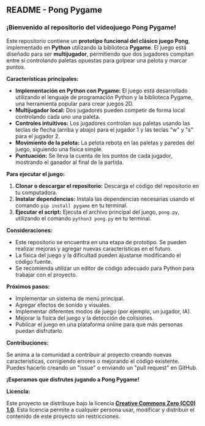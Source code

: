 ## README - Pong Pygame

### ¡Bienvenido al repositorio del videojuego Pong Pygame!

Este repositorio contiene un **prototipo funcional del clásico juego Pong**, implementado en **Python** utilizando la biblioteca **Pygame**. El juego está diseñado para ser **multijugador**, permitiendo que dos jugadores compitan entre sí controlando paletas opuestas para golpear una pelota y marcar puntos.

**Características principales:**

* **Implementación en Python con Pygame:** El juego está desarrollado utilizando el lenguaje de programación Python y la biblioteca Pygame, una herramienta popular para crear juegos 2D.
* **Multijugador local:** Dos jugadores pueden competir de forma local controlando cada uno una paleta.
* **Controles intuitivos:** Los jugadores controlan sus paletas usando las teclas de flecha (arriba y abajo) para el jugador 1 y las teclas "w" y "s" para el jugador 2.
* **Movimiento de la pelota:** La pelota rebota en las paletas y paredes del juego, siguiendo una física simple.
* **Puntuación:** Se lleva la cuenta de los puntos de cada jugador, mostrando el ganador al final de la partida.

**Para ejecutar el juego:**

1. **Clonar o descargar el repositorio:** Descarga el código del repositorio en tu computadora.
2. **Instalar dependencias:** Instala las dependencias necesarias usando el comando `pip install pygame` en tu terminal.
3. **Ejecutar el script:** Ejecuta el archivo principal del juego, `pong.py`, utilizando el comando `python3 pong.py` en tu terminal.

**Consideraciones:**

* Este repositorio se encuentra en una etapa de prototipo. Se pueden realizar mejoras y agregar nuevas características en el futuro.
* La física del juego y la dificultad pueden ajustarse modificando el código fuente.
* Se recomienda utilizar un editor de código adecuado para Python para trabajar con el proyecto.

**Próximos pasos:**

* Implementar un sistema de menú principal.
* Agregar efectos de sonido y visuales.
* Implementar diferentes modos de juego (por ejemplo, un jugador, IA).
* Mejorar la física del juego y la detección de colisiones.
* Publicar el juego en una plataforma online para que más personas puedan disfrutarlo.

**Contribuciones:**

Se anima a la comunidad a contribuir al proyecto creando nuevas características, corrigiendo errores o mejorando el código existente. Puedes hacerlo creando un "issue" o enviando un "pull request" en GitHub.

**¡Esperamos que disfrutes jugando a Pong Pygame!**

**Licencia:**

Este proyecto se distribuye bajo la licencia [**Creative Commons Zero (CC0) 1.0**](https://creativecommons.org/). Esta licencia permite a cualquier persona usar, modificar y distribuir el contenido de este proyecto sin restricciones.

